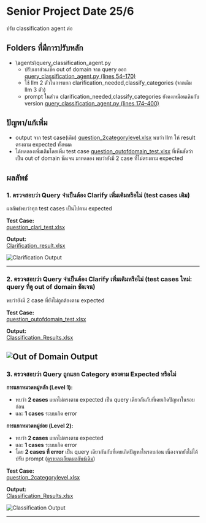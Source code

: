 # Senior Project Date 25/6
ปรับ classification agent ต่อ

## Folders ที่มีการปรับหลัก
- \agents\query_classification_agent.py
  - ปรับเอาส่วนเช็ค out of domain จาก query ออก [query_classification_agent.py (lines 54–170)](https://github.com/ffahpatcha/senior_project_update/blob/main/seniorProject_withoutStructure_Output_18_6/agents/query_classification_agent.py#L54-L170)
  - ใช้ llm 2 ตัวในการแยก clarification_needed,classify_categories (จากเดิม llm 3 ตัว)
  - prompt ในส่วน clarification_needed,classify_categories ยังคงเหมือนเดิมกับ version [query_classification_agent.py (lines 174–400)](https://github.com/ffahpatcha/senior_project_update/blob/main/seniorProject_withoutStructure_Output_18_6/agents/query_classification_agent.py#L174-L400)

## ปัญหา/แก้เพิ่ม
- output จาก test case(เดิม) [question_2categorylevel.xlsx](https://raw.githubusercontent.com/ffahpatcha/senior_project_update/main/withoutOutofDomain_samePrompt_25_6/test_case/question_2categorylevel.xlsx) พบว่า llm ให้ result ตรงตาม expected ทั้งหมด
- ได้ทดลองเพิ่มเติมโดยเพิ่ม test case  [question_outofdomain_test.xlsx](https://raw.githubusercontent.com/ffahpatcha/senior_project_update/main/withoutOutofDomain_samePrompt_25_6/test_case/question_outofdomain_test.xlsx) ที่เห็นชัดว่าเป็น out of domain ชัดเจน มาทดลอง พบว่ายังมี 2 case ที่ไม่ตรงตาม expected

## ผลลัพธ์

### 1. ตรวจสอบว่า Query จำเป็นต้อง Clarify เพิ่มเติมหรือไม่ (test cases เดิม)
  ผลลัพธ์พบว่าทุก test cases เป็นไปตาม expected
  
**Test Case:**  
[question_clari_test.xlsx](https://raw.githubusercontent.com/ffahpatcha/senior_project_update/main/withoutOutofDomain_samePrompt_25_6/test_case/question_clari_test.xlsx)

**Output:**  
[Clarification_result.xlsx](https://raw.githubusercontent.com/ffahpatcha/senior_project_update/main/withoutOutofDomain_samePrompt_25_6/test_case/output_24_6/results_clari_without_outofdomain.xlsx)

![Clarification Output](https://github.com/user-attachments/assets/aa0e3235-e478-48ff-b5ed-d9e86dd2bb6e)

---
### 2. ตรวจสอบว่า Query จำเป็นต้อง Clarify เพิ่มเติมหรือไม่ (test cases ใหม่: query ที่ดู out of domain ชัดเจน)

พบว่ายังมี 2 case ที่ยังไม่ถูกต้องตาม expected

**Test Case:**  
[question_outofdomain_test.xlsx](https://raw.githubusercontent.com/ffahpatcha/senior_project_update/main/withoutOutofDomain_samePrompt_25_6/test_case/question_outofdomain_test.xlsx)

**Output:**  
[Classification_Results.xlsx](https://raw.githubusercontent.com/ffahpatcha/senior_project_update/main/withoutOutofDomain_samePrompt_25_6/test_case/output_24_6/results_testout_without_outofdomain.xlsx)

![Out of Domain Output](https://github.com/user-attachments/assets/cf109945-8001-42fb-92d5-8f0f1fbee405)
---

### 3. ตรวจสอบว่า Query ถูกแยก Category ตรงตาม Expected หรือไม่

**การแยกหมวดหมู่หลัก (Level 1):**

- พบว่า **2 cases** แยกไม่ตรงตาม expected เป็น query เดียวกันกับที่เคยเกิดปัญหาในรอบก่อน 
- และ **1 cases** ระบบเกิด error

**การแยกหมวดหมู่ย่อย (Level 2):**

- พบว่า **2 cases** แยกไม่ตรงตาม expected  
- และ **1 cases** ระบบเกิด error   
- โดย **2 cases ที่ error** เป็น query เดียวกันกับที่เคยเกิดปัญหาในรอบก่อน  เนื่องจากยังไม่ได้ปรับ prompt
  ([ดูรายละเอียดผลลัพธ์เดิม](https://github.com/ffahpatcha/senior_project_update/tree/main/seniorProject_withStruture_Output_11_6#%E0%B8%9C%E0%B8%A5%E0%B8%A5%E0%B8%B1%E0%B8%9E%E0%B8%98%E0%B9%8C))
  
**Test Case:**  
[question_2categorylevel.xlsx](https://raw.githubusercontent.com/ffahpatcha/senior_project_update/main/withoutOutofDomain_samePrompt_25_6/test_case/question_2categorylevel.xlsx)

**Output:**  
[Classification_Results.xlsx](https://raw.githubusercontent.com/ffahpatcha/senior_project_update/main/withoutOutofDomain_samePrompt_25_6/test_case/output_24_6/results25_6.xlsx)

![Classification Output](https://github.com/user-attachments/assets/e08eeb0b-ed43-458f-8021-c59f1a018ed6)

---

